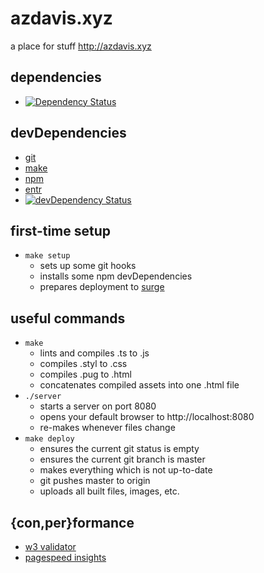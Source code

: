# azdavis.xyz

a place for stuff http://azdavis.xyz

## dependencies

- [![Dependency Status](https://david-dm.org/azdavis/azdavis.xyz.svg)](https://david-dm.org/azdavis/azdavis.xyz)

## devDependencies

- [git][git]
- [make][mak]
- [npm][npm]
- [entr][ent]
- [![devDependency Status](https://david-dm.org/azdavis/azdavis.xyz/dev-status.svg)](https://david-dm.org/azdavis/azdavis.xyz#info=devDependencies)

## first-time setup

- `make setup`
    - sets up some git hooks
    - installs some npm devDependencies
    - prepares deployment to [surge][sur]

## useful commands

- `make`
    - lints and compiles .ts to .js
    - compiles .styl to .css
    - compiles .pug to .html
    - concatenates compiled assets into one .html file
- `./server`
    - starts a server on port 8080
    - opens your default browser to http://localhost:8080
    - re-makes whenever files change
- `make deploy`
    - ensures the current git status is empty
    - ensures the current git branch is master
    - makes everything which is not up-to-date
    - git pushes master to origin
    - uploads all built files, images, etc.

## {con,per}formance

- [w3 validator][w3v]
- [pagespeed insights][pag]

[git]: https://git-scm.com
[mak]: https://www.gnu.org/software/make
[npm]: https://www.npmjs.com
[ent]: http://entrproject.org
[sur]: https://surge.sh
[w3v]: https://validator.w3.org/nu/?doc=http://azdavis.xyz
[pag]: https://developers.google.com/speed/pagespeed/insights/?url=http://azdavis.xyz
